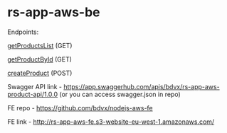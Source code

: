 # rs-app-aws-be

Endpoints: 

[getProductsList](https://755vvfmegj.execute-api.eu-west-1.amazonaws.com/dev/products) (GET)

[getProductById](https://755vvfmegj.execute-api.eu-west-1.amazonaws.com/dev/products/2899eeff-9710-40d7-83b3-25385b16582a) (GET)

[createProduct](https://755vvfmegj.execute-api.eu-west-1.amazonaws.com/dev/products) (POST)

Swagger API link - https://app.swaggerhub.com/apis/bdvx/rs-app-aws-product-api/1.0.0 (or you can access swagger.json in repo)

FE repo - https://github.com/bdvx/nodejs-aws-fe

FE link - http://rs-app-aws-fe.s3-website-eu-west-1.amazonaws.com/
